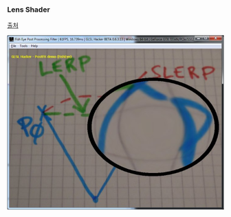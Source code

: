 ### Lens Shader

[출처](http://www.geeks3d.com/20140213/glsl-shader-library-fish-eye-and-dome-and-barrel-distortion-post-processing-filters/6/)

![fisheye_result](/cocos2d-x/shader/samples/lens/glslhacker_glsl_fish_eye_lens_demo_v6.jpg)
